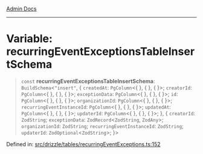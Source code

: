[Admin Docs](/)

***

# Variable: recurringEventExceptionsTableInsertSchema

> `const` **recurringEventExceptionsTableInsertSchema**: `BuildSchema`\<`"insert"`, \{ `createdAt`: `PgColumn`\<\{ \}, \{ \}, \{ \}\>; `creatorId`: `PgColumn`\<\{ \}, \{ \}, \{ \}\>; `exceptionData`: `PgColumn`\<\{ \}, \{ \}, \{ \}\>; `id`: `PgColumn`\<\{ \}, \{ \}, \{ \}\>; `organizationId`: `PgColumn`\<\{ \}, \{ \}, \{ \}\>; `recurringEventInstanceId`: `PgColumn`\<\{ \}, \{ \}, \{ \}\>; `updatedAt`: `PgColumn`\<\{ \}, \{ \}, \{ \}\>; `updaterId`: `PgColumn`\<\{ \}, \{ \}, \{ \}\>; \}, \{ `creatorId`: `ZodString`; `exceptionData`: `ZodRecord`\<`ZodString`, `ZodAny`\>; `organizationId`: `ZodString`; `recurringEventInstanceId`: `ZodString`; `updaterId`: `ZodOptional`\<`ZodString`\>; \}\>

Defined in: [src/drizzle/tables/recurringEventExceptions.ts:152](https://github.com/Sourya07/talawa-api/blob/583d62db9438de398bb9012a4a2617e2cb268b08/src/drizzle/tables/recurringEventExceptions.ts#L152)
